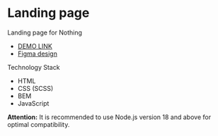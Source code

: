 # Landing page

Landing page for Nothing

  - [DEMO LINK](https://annaviolin23.github.io/layout_landing-page/)
  - [Figma design](https://www.figma.com/file/DtkQmQ797hk0nI4KfMi2Uq/BOSE-New-Version?type=design&node-id=6802-139&t=L7eKz5YKLN0m5WxR-0)


Technology Stack
- HTML
- CSS (SCSS)
- BEM
- JavaScript

**Attention:** It is recommended to use Node.js version 18 and above for optimal compatibility.
